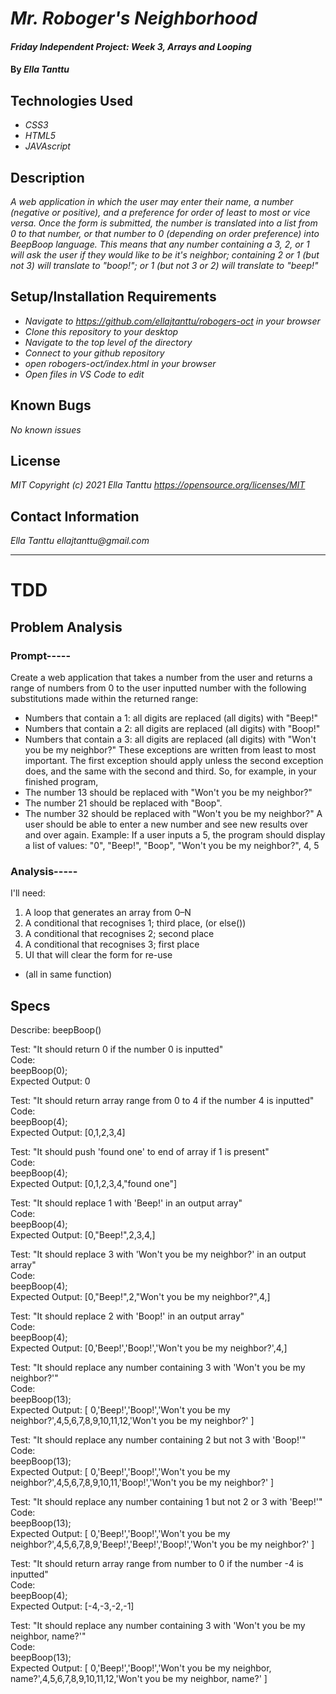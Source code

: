 # _Mr. Roboger's Neighborhood_

#### _Friday Independent Project: Week 3, Arrays and Looping_

#### By _**Ella Tanttu**_

## Technologies Used

* _CSS3_
* _HTML5_
* _JAVAscript_

## Description

_A web application in which the user may enter their name, a number (negative or positive), and a preference for order of least to most or vice versa. Once the form is submitted, the number is translated into a list from 0 to that number, or that number to 0 (depending on order preference) into BeepBoop language. This means that any number containing a 3, 2, or 1 will ask the user if they would like to be it's neighbor; containing 2 or 1 (but not 3) will translate to "boop!"; or 1 (but not 3 or 2) will translate to "beep!"_

## Setup/Installation Requirements

* _Navigate to https://github.com/ellajtanttu/robogers-oct in your browser_
* _Clone this repository to your desktop_
* _Navigate to the top level of the directory_
* _Connect to your github repository_
* _open robogers-oct/index.html in your browser_
* _Open files in VS Code to edit_

## Known Bugs

_No known issues_

## License

_MIT Copyright (c) 2021 Ella Tanttu_
_https://opensource.org/licenses/MIT_

## Contact Information

_Ella Tanttu ellajtanttu@gmail.com_

--------

# TDD

## Problem Analysis

### Prompt-----
Create a web application that takes a number from the user and returns a range of numbers from 0 to the user inputted number with the following substitutions made within the returned range:
* Numbers that contain a 1: all digits are replaced (all digits) with "Beep!"
* Numbers that contain a 2: all digits are replaced (all digits) with "Boop!"
* Numbers that contain a 3: all digits are replaced (all digits) with "Won't you be my neighbor?"
These exceptions are written from least to most important. The first exception should apply unless the second exception does, and the same with the second and third. So, for example, in your finished program,
* The number 13 should be replaced with "Won't you be my neighbor?"
* The number 21 should be replaced with "Boop".
* The number 32 should be replaced with "Won't you be my neighbor?"
A user should be able to enter a new number and see new results over and over again.
Example: If a user inputs a 5, the program should display a list of values: "0", "Beep!", "Boop", "Won't you be my neighbor?", 4, 5

### Analysis-----
I'll need:
1. A loop that generates an array from 0–N
2. A conditional that recognises 1; third place, (or else())
3. A conditional that recognises 2; second place
4. A conditional that recognises 3; first place
5. UI that will clear the form for re-use

* (all in same function)

## Specs
Describe: beepBoop()

Test: "It should return 0 if the number 0 is inputted"\
Code:\
beepBoop(0);\
Expected Output: 0

Test: "It should return array range from 0 to 4 if the number 4 is inputted"\
Code:\
beepBoop(4);\
Expected Output: [0,1,2,3,4]

Test: "It should push 'found one' to end of array if 1 is present"\
Code:\
beepBoop(4);\
Expected Output: [0,1,2,3,4,"found one"]

Test: "It should replace 1 with 'Beep!' in an output array"\
Code:\
beepBoop(4);\
Expected Output: [0,"Beep!",2,3,4,]

Test: "It should replace 3 with 'Won't you be my neighbor?' in an output array"\
Code:\
beepBoop(4);\
Expected Output: [0,"Beep!",2,"Won't you be my neighbor?",4,]

Test: "It should replace 2 with 'Boop!' in an output array"\
Code:\
beepBoop(4);\
Expected Output: [0,'Beep!','Boop!','Won't you be my neighbor?',4,]

Test: "It should replace any number containing 3 with 'Won't you be my neighbor?'"\
Code:\
beepBoop(13);\
Expected Output: [ 0,'Beep!','Boop!','Won\'t you be my neighbor?',4,5,6,7,8,9,10,11,12,'Won\'t you be my neighbor?' ]

Test: "It should replace any number containing 2 but not 3 with 'Boop!'"\
Code:\
beepBoop(13);\
Expected Output: [ 0,'Beep!','Boop!','Won't you be my neighbor?',4,5,6,7,8,9,10,11,'Boop!','Won\'t you be my neighbor?' ]

Test: "It should replace any number containing 1 but not 2 or 3 with 'Beep!'"\
Code:\
beepBoop(13);\
Expected Output: [ 0,'Beep!','Boop!','Won't you be my neighbor?',4,5,6,7,8,9,'Beep!','Beep!','Boop!','Won\'t you be my neighbor?' ]

Test: "It should return array range from number to 0 if the number -4 is inputted"\
Code:\
beepBoop(4);\
Expected Output: [-4,-3,-2,-1]

Test: "It should replace any number containing 3 with 'Won't you be my neighbor, name?'"\
Code:\
beepBoop(13);\
Expected Output: [ 0,'Beep!','Boop!','Won\'t you be my neighbor, name?',4,5,6,7,8,9,10,11,12,'Won\'t you be my neighbor, name?' ]


